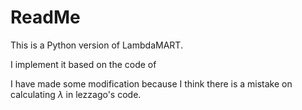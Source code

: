 # ReadMe

This is a Python version of LambdaMART.

I implement it based on the code of

[https://github.com/lezzago/LambdaMart]: https://github.com/lezzago/LambdaMart

I have made some modification because I think there is a mistake on calculating $\lambda$ in lezzago's code.



